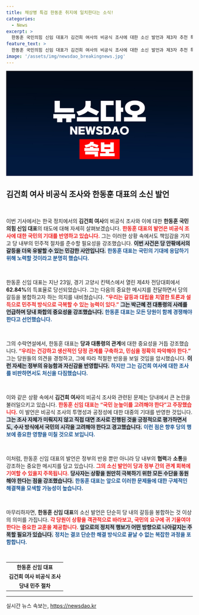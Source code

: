 ```yaml
---
title: 채상병 특검 한동훈 취지에 일치한다는 소식!
categories:
  - News
excerpt: >
  한동훈 국민의힘 신임 대표가 김건희 여사의 비공식 조사에 대한 소신 발언과 제3자 추천 특검법 필요성을 강조하며 당정 관계의 복잡성을 예고했다. 극심한 당내 갈등을 봉합하겠다는 의지를 드러냈다.
feature_text: >
  한동훈 국민의힘 신임 대표가 김건희 여사의 비공식 조사에 대한 소신 발언과 제3자 추천 특검법 필요성을 강조하며 당정 관계의 복잡성을 예고했다. 극심한 당내 갈등을 봉합하겠다는 의지를 드러냈다.
image: '/assets/img/newsdao_breakingnews.jpg'
---
```


<p><img src="/assets/img/newsdao_breakingnews.jpg" alt="ontimetimes 속보" /></p>

<h2 data-ke-size="size26">김건희 여사 비공식 조사와 한동훈 대표의 소신 발언</h2>

<p data-ke-size="size16">&nbsp;</p>

<p>이번 기사에서는 한국 정치에서의 <strong>김건희 여사</strong>의 비공식 조사와 이에 대한 <strong>한동훈 국민의힘 신임 대표</strong>의 태도에 대해 자세히 살펴보겠습니다. <b><span style="color: #ee2323;">한동훈 대표의 발언은 비공식 조사에 대한 국민의 기대를 반영하고 있습니다.</span></b> 그는 이러한 상황 속에서도 책임감을 가지고 당 내부의 민주적 절차를 준수할 필요성을 강조했습니다. <b><span style="background-color: #21538527;">이번 사건은 당 안팎에서의 갈등을 더욱 유발할 수 있는 민감한 사안입니다.</span></b> <b><span style="color: #1a5490;">한동훈 대표는 국민의 기대에 응답하기 위해 노력할 것이라고 분명히 했습니다.</span></b> </p>

<p data-ke-size="size16">&nbsp;</p>

<p>한동훈 신임 대표는 지난 23일, 경기 고양시 킨텍스에서 열린 제4차 전당대회에서 <strong>62.84%</strong>의 득표율로 당선되었습니다. 그는 다음의 중요한 메시지를 전달하면서 당의 갈등을 봉합하고자 하는 의지를 내비쳤습니다. <b><span style="color: #ee2323;">“우리는 갈등과 대립을 치열한 토론과 설득으로 민주적 방식으로 극복할 수 있는 능력이 있다.”</span></b> <b><span style="background-color: #21538527;">그는 박근혜 전 대통령의 사례를 언급하며 당내 화합의 중요성을 강조했습니다.</span></b> <b><span style="color: #1a5490;">한동훈 대표는 모든 당원이 함께 경쟁해야 한다고 선언했습니다.</span></b></p>

<p data-ke-size="size16">&nbsp;</p>

<p>그의 수락연설에서, 한동훈 대표는 <strong>당과 대통령의 관계</strong>에 대한 중요성을 거듭 강조했습니다. <b><span style="color: #ee2323;">“우리는 건강하고 생산적인 당정 관계를 구축하고, 민심을 정확히 파악해야 한다.”</span></b> 그는 당원들의 의견을 경청하고, 그에 따라 적절한 반응을 보일 것임을 암시했습니다. <b><span style="background-color: #21538527;">이런 자세는 정부의 유능함과 자신감을 반영합니다.</span></b> <b><span style="color: #1a5490;">하지만 그는 김건희 여사에 대한 조사를 비판하면서도 처신을 다짐했습니다.</span></b></p>

<p data-ke-size="size16">&nbsp;</p>

<p>이와 같은 상황 속에서 <strong>김건희 여사</strong>의 비공식 조사와 관련된 문제는 당내에서 큰 논란을 불러일으키고 있습니다. <b><span style="color: #ee2323;">한동훈 신임 대표는 “국민 눈높이를 고려해야 한다”고 주장했습니다.</span></b> 이 발언은 비공식 조사의 투명성과 공정성에 대한 대중의 기대를 반영한 것입니다. <b><span style="background-color: #21538527;">그는 조사 자체가 미뤄지지 않고 직접 대면 조사로 진행된 것을 긍정적으로 평가하면서도, 수사 방식에서 국민의 시각을 고려해야 한다고 경고했습니다.</span></b> <b><span style="color: #1a5490;">이런 점은 향후 당의 행보에 중요한 영향을 미칠 것으로 보입니다.</span></b></p>

<p data-ke-size="size16">&nbsp;</p>

<p>이처럼, 한동훈 신임 대표의 발언은 정부의 반응 뿐만 아니라 당 내부의 <strong>협력</strong>과 <strong>소통</strong>을 강조하는 중요한 메시지를 담고 있습니다. <b><span style="color: #ee2323;">그의 소신 발언이 당과 정부 간의 관계 회복에 기여할 수 있을지 주목됩니다.</span></b> <b><span style="background-color: #21538527;">당사자는 상황을 원만히 극복하기 위한 모든 수단을 동원해야 한다는 점을 강조했습니다.</span></b> <b><span style="color: #1a5490;">한동훈 대표는 앞으로 이러한 문제들에 대한 구체적인 해결책을 모색할 가능성이 높습니다.</span></b></p>

<p data-ke-size="size16">&nbsp;</p>

<p>마무리하자면, <strong>한동훈 신임 대표</strong>의 소신 발언은 단순히 당 내의 갈등을 봉합하는 것 이상의 의미를 가집니다. <b><span style="color: #ee2323;">각 당원이 상황을 객관적으로 바라보고, 국민의 요구에 귀 기울여야 한다는 중요한 교훈을 제공합니다.</span></b> <b><span style="background-color: #21538527;">앞으로의 정치적 행보가 어떤 방향으로 나아갈지는 주목할 필요가 있습니다.</span></b> <b><span style="color: #1a5490;">정치는 결코 단순한 해결 방식으로 끝날 수 없는 복잡한 과정을 포함합니다.</span></b> </p>

<p data-ke-size="size16">&nbsp;</p>

<table style="width: 100%;">
    <tr>
        <td style="text-align: center; height: 17px;"><b>한동훈 신임 대표</b></td>
    </tr>
    <tr>
        <td style="text-align: center; height: 17px;"><b>김건희 여사 비공식 조사</b></td>
    </tr>
    <tr>
        <td style="text-align: center; height: 17px;"><b>당내 민주 절차</b></td>
    </tr>
</table>

<p><hr></p>
실시간 뉴스 속보는, <a href="https://newsdao.kr" rel="dofollow">https://newsdao.kr</a>



